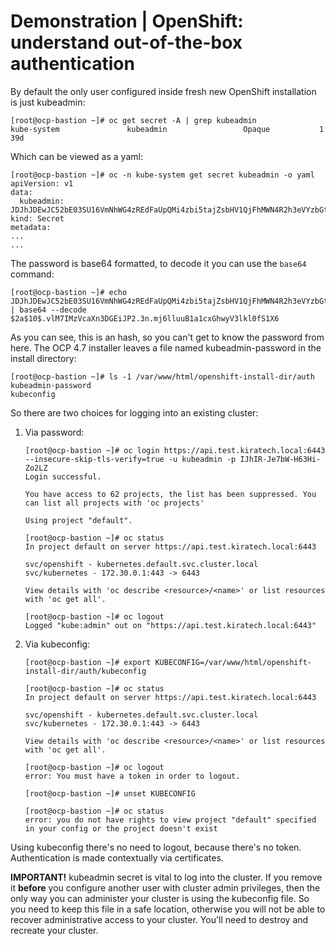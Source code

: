 # Demonstration | OpenShift: understand out-of-the-box authentication

By default the only user configured inside fresh new OpenShift installation is
just kubeadmin:

```console
[root@ocp-bastion ~]# oc get secret -A | grep kubeadmin
kube-system               kubeadmin                 Opaque           1      39d
```

Which can be viewed as a yaml:

```console
[root@ocp-bastion ~]# oc -n kube-system get secret kubeadmin -o yaml
apiVersion: v1
data:
  kubeadmin: JDJhJDEwJC52bE03SU16VmNhWG4zREdFaUpQMi4zbi5tajZsbHV1QjFhMWN4R2h3eVYzbGtsMGZTMVg2
kind: Secret
metadata:
...
...
```

The password is base64 formatted, to decode it you can use the `base64` command:

```console
[root@ocp-bastion ~]# echo JDJhJDEwJC52bE03SU16VmNhWG4zREdFaUpQMi4zbi5tajZsbHV1QjFhMWN4R2h3eVYzbGtsMGZTMVg2 | base64 --decode
$2a$10$.vlM7IMzVcaXn3DGEiJP2.3n.mj6lluuB1a1cxGhwyV3lkl0fS1X6
```

As you can see, this is an hash, so you can't get to know the password from
here.
The OCP 4.7 installer leaves a file named kubeadmin-password in the install
directory:

```console
[root@ocp-bastion ~]# ls -1 /var/www/html/openshift-install-dir/auth
kubeadmin-password
kubeconfig
```

So there are two choices for logging into an existing cluster:

1. Via password:

   ``` console
   [root@ocp-bastion ~]# oc login https://api.test.kiratech.local:6443 --insecure-skip-tls-verify=true -u kubeadmin -p IJhIR-Je7bW-H63Hi-Zo2LZ
   Login successful.

   You have access to 62 projects, the list has been suppressed. You can list all projects with 'oc projects'

   Using project "default".

   [root@ocp-bastion ~]# oc status
   In project default on server https://api.test.kiratech.local:6443

   svc/openshift - kubernetes.default.svc.cluster.local
   svc/kubernetes - 172.30.0.1:443 -> 6443

   View details with 'oc describe <resource>/<name>' or list resources with 'oc get all'.

   [root@ocp-bastion ~]# oc logout
   Logged "kube:admin" out on "https://api.test.kiratech.local:6443"
   ```

2. Via kubeconfig:

   ```console
   [root@ocp-bastion ~]# export KUBECONFIG=/var/www/html/openshift-install-dir/auth/kubeconfig

   [root@ocp-bastion ~]# oc status
   In project default on server https://api.test.kiratech.local:6443

   svc/openshift - kubernetes.default.svc.cluster.local
   svc/kubernetes - 172.30.0.1:443 -> 6443

   View details with 'oc describe <resource>/<name>' or list resources with 'oc get all'.

   [root@ocp-bastion ~]# oc logout
   error: You must have a token in order to logout.

   [root@ocp-bastion ~]# unset KUBECONFIG

   [root@ocp-bastion ~]# oc status
   error: you do not have rights to view project "default" specified in your config or the project doesn't exist
   ```

Using kubeconfig there's no need to logout, because there's no token.
Authentication is made contextually via certificates.

**IMPORTANT!** kubeadmin secret is vital to log into the cluster. If you remove
it **before** you configure another user with cluster admin privileges, then
the only way you can administer your cluster is using the kubeconfig file.
So you need to keep this file in a safe location, otherwise you will not be
able to recover administrative access to your cluster.
You'll need to destroy and recreate your cluster.
